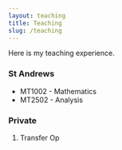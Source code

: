 ```yaml
---
layout: teaching
title: Teaching
slug: /teaching
---
```


Here is my teaching experience.

<h3> St Andrews </h3>

- MT1002 - Mathematics
- MT2502 - Analysis

<h3> Private </h3>

1. Transfer Op

<br />
<br />
